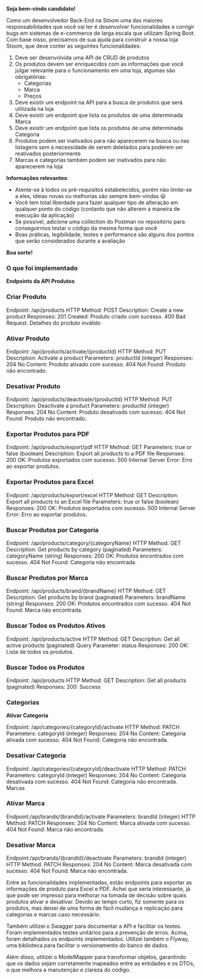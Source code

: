 **Seja bem-vindo candidato!**

Como um desenvolvedor Back-End na Stoom uma das maiores responsabilidades que você vai ter é desenvolver funcionalidades e corrigir bugs em sistemas de e-commerce de larga escala que utilizam Spring Boot. Com base nisso, precisamos de sua ajuda para construir a nossa loja Stoom, que deve conter as seguintes funcionalidades:

1. Deve ser desenvolvida uma API de CRUD de produtos
2. Os produtos devem ser enriquecidos com as informações que você julgar relevante para o funcionamento em uma loja, algumas são obrigatórias:
    - Categorias
    - Marca
    - Preços
3. Deve existir um endpoint na API para a busca de produtos que será utilizada na loja
4. Deve existir um endpoint que lista os produtos de uma determinada Marca
5. Deve existir um endpoint que lista os produtos de uma determinada Categoria
6. Produtos podem ser inativados para não aparecerem na busca ou nas listagens sem a necessidade de serem deletados para poderem ser reativados posteriormente
7. Marcas e categorias também podem ser inativados para não aparecerem na loja

**Informações relevantes**:
- Atente-se à todos os pré-requisitos estabelecidos, porém não limite-se a eles, ideias novas ou melhorias são sempre bem-vindas :smiley:
- Você tem total liberdade para fazer qualquer tipo de alteração em qualquer ponto do código (contanto que não alterem a maneira de execução da aplicação)
- Se possível, adicione uma collection do Postman no repositório para conseguirmos testar o código da mesma forma que você
- Boas práticas, legibilidade, testes e performance são alguns dos pontos que serão considerados durante a avaliação

**Boa sorte!**

### O que foi implementado ##
**Endpoints da API**
**Produtos**

### Criar Produto ###
Endpoint: /api/products
HTTP Method: POST
Description: Create a new product
Responses:
201 Created: Produto criado com sucesso.
400 Bad Request: Detalhes do produto inválido

### Ativar Produto ###

Endpoint: /api/products/activate/{productId}
HTTP Method: PUT
Description: Activate a product
Parameters: productId (integer)
Responses:
204 No Content: Produto ativado com sucesso.
404 Not Found: Produto não encontrado.

### Desativar Produto ###

Endpoint: /api/products/deactivate/{productId}
HTTP Method: PUT
Description: Deactivate a product
Parameters: productId (integer)
Responses:
204 No Content: Produto desativado com sucesso.
404 Not Found: Produto não encontrado.


### Exportar Produtos para PDF ###

Endpoint: /api/products/export/pdf
HTTP Method: GET
Parameters: true or false (boolean)
Description: Export all products to a PDF file
Responses:
200 OK: Produtos exportados com sucesso.
500 Internal Server Error: Erro ao exportar produtos.

### Exportar Produtos para Excel ###

Endpoint: /api/products/export/excel
HTTP Method: GET
Description: Export all products to an Excel file
Parameters: true or false (boolean)
Responses:
200 OK: Produtos exportados com sucesso.
500 Internal Server Error: Erro ao exportar produtos.

### Buscar Produtos por Categoria ###

Endpoint: /api/products/category/{categoryName}
HTTP Method: GET
Description: Get products by category (paginated)
Parameters: categoryName (string)
Responses:
200 OK: Produtos encontrados com sucesso.
404 Not Found: Categoria não encontrada.

### Buscar Produtos por Marca ### 

Endpoint: /api/products/brand/{brandName}
HTTP Method: GET
Description: Get products by brand (paginated)
Parameters: brandName (string)
Responses:
200 OK: Produtos encontrados com sucesso.
404 Not Found: Marca não encontrada.

### Buscar Todos os Produtos Ativos ###

Endpoint: /api/products/active
HTTP Method: GET
Description: Get all active products (paginated)
Query Parameter: status
Responses:
200 OK: Lista de todos os produtos.

### Buscar Todos os Produtos ###
Endpoint: /api/products
HTTP Method: GET
Description: Get all products (paginated)
Responses:
200: Success

### Categorias ###

**Ativar Categoria**

Endpoint: /api/categories/{categoryId}/activate
HTTP Method: PATCH
Parameters: categoryId (integer)
Responses:
204 No Content: Categoria ativada com sucesso.
404 Not Found: Categoria não encontrada.

### Desativar Categoria ###

Endpoint: /api/categories/{categoryId}/deactivate
HTTP Method: PATCH
Parameters: categoryId (integer)
Responses:
204 No Content: Categoria desativada com sucesso.
404 Not Found: Categoria não encontrada.
Marcas
### Ativar Marca ###

Endpoint:/api/brands/{brandId}/activate
Parameters: brandId (integer)
HTTP Method: PATCH
Responses:
204 No Content: Marca ativada com sucesso.
404 Not Found: Marca não encontrada.

### Desativar Marca ###

Endpoint:/api/brands/{brandId}/deactivate
Parameters: brandId (integer)
HTTP Method: PATCH
Responses:
204 No Content: Marca desativada com sucesso.
404 Not Found: Marca não encontrada.

<p> Entre as funcionalidades implementadas, estão endpoints para exportar as informações de produto para Excel e PDF. Achei que seria interessante, já que pode ser impresso para melhorar na tomada de decisão sobre quais produtos ativar e desativar. Devido ao tempo curto, fiz somente para os produtos, mas deixei de uma forma de fácil mudança e replicação para categorias e marcas caso necessário.

Também utilizei o Swagger para documentar a API e facilitar os testes. Foram implementados testes unitários para a prevenção de erros. Acima, foram detalhados os endpoints implementados. Utilizei também o Flyway, uma biblioteca para facilitar o versionamento do banco de dados.

Além disso, utilizei o ModelMapper para transformar objetos, garantindo que os dados sejam corretamente mapeados entre as entidades e os DTOs, o que melhora a manutenção e clareza do código. <p>



